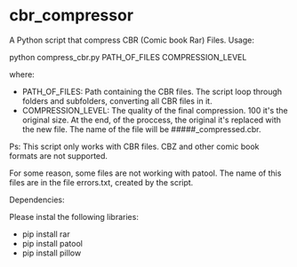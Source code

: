 # cbr_compressor

A Python script that compress CBR (Comic book Rar) Files. Usage:

python compress_cbr.py PATH_OF_FILES COMPRESSION_LEVEL

where:

* PATH_OF_FILES: Path containing the CBR files. The script loop through folders and subfolders, converting all CBR files in it.
* COMPRESSION_LEVEL: The quality of the final compression. 100 it's the original size. At the end, of the proccess, the original it's replaced with the new file. The name of the file will be #####_compressed.cbr.

Ps: This script only works with CBR files. CBZ and other comic book formats are not supported.

For some reason, some files are not working with patool. The name of this files are in the file errors.txt, created by the script.

Dependencies:

Please instal the following libraries: 

* pip install rar 
* pip install patool
*  pip install pillow
